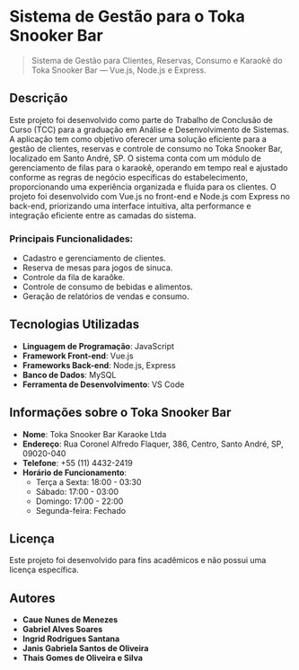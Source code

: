 # Sistema de Gestão para o Toka Snooker Bar

> Sistema de Gestão para Clientes, Reservas, Consumo e Karaokê do Toka Snooker Bar — Vue.js, Node.js e Express.

## Descrição

Este projeto foi desenvolvido como parte do Trabalho de Conclusão de Curso (TCC) para a graduação em Análise e Desenvolvimento de Sistemas. A aplicação tem como objetivo oferecer uma solução eficiente para a gestão de clientes, reservas e controle de consumo no Toka Snooker Bar, localizado em Santo André, SP.
O sistema conta com um módulo de gerenciamento de filas para o karaokê, operando em tempo real e ajustado conforme as regras de negócio específicas do estabelecimento, proporcionando uma experiência organizada e fluida para os clientes.
O projeto foi desenvolvido com Vue.js no front-end e Node.js com Express no back-end, priorizando uma interface intuitiva, alta performance e integração eficiente entre as camadas do sistema.

### Principais Funcionalidades:

- Cadastro e gerenciamento de clientes.
- Reserva de mesas para jogos de sinuca.
- Controle da fila de karaôke.
- Controle de consumo de bebidas e alimentos.
- Geração de relatórios de vendas e consumo.

## Tecnologias Utilizadas

- **Linguagem de Programação**: JavaScript
- **Framework Front-end**: Vue.js
- **Frameworks Back-end**: Node.js, Express
- **Banco de Dados**: MySQL
- **Ferramenta de Desenvolvimento**: VS Code 

## Informações sobre o Toka Snooker Bar

- **Nome**: Toka Snooker Bar Karaoke Ltda
- **Endereço**: Rua Coronel Alfredo Flaquer, 386, Centro, Santo André, SP, 09020-040
- **Telefone**: +55 (11) 4432-2419
- **Horário de Funcionamento**:
  - Terça a Sexta: 18:00 - 03:30
  - Sábado: 17:00 - 03:00
  - Domingo: 17:00 - 22:00
  - Segunda-feira: Fechado

## Licença

Este projeto foi desenvolvido para fins acadêmicos e não possui uma licença específica.

## Autores

- **Caue Nunes de Menezes**
- **Gabriel Alves Soares**
- **Ingrid Rodrigues Santana**
- **Janis Gabriela Santos de Oliveira**
- **Thais Gomes de Oliveira e Silva**
